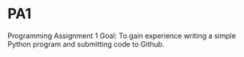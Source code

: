 # PA1
Programming Assignment 1
Goal: To gain experience writing a simple Python program and submitting code to Github.
